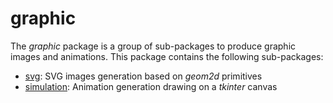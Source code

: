 # graphic

The _graphic_ package is a group of sub-packages to produce graphic images and animations.
This package contains the following sub-packages:

- [svg](./svg/README.md): SVG images generation based on _geom2d_ primitives
- [simulation](./simulation/README.md): Animation generation drawing on a _tkinter_ canvas